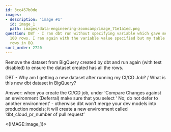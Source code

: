```yaml
---
id: 3cc457b0de
images:
- description: 'image #1'
  id: image_1
  path: images/data-engineering-zoomcamp/image_71e1a1ed.png
question: DBT - I ran dbt run without specifying variable which gave me a table of
  100 rows. I ran again with the variable value specified but my table still has 100
  rows in BQ.
sort_order: 2720
---
```


Remove the dataset from BigQuery created by dbt and run again (with test disabled) to ensure the dataset created has all the rows.

DBT - Why am I getting a new dataset after running my CI/CD Job? / What is this new dbt dataset in BigQuery?

Answer: when you create the CI/CD job, under ‘Compare Changes against an environment (Deferral) make sure that you select ‘ No; do not defer to another environment’ - otherwise dbt won’t merge your dev models into production models; it will create a new environment called ‘dbt_cloud_pr_number of pull request’

<{IMAGE:image_1}>

